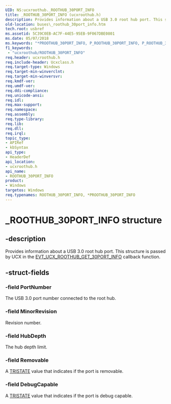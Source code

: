 ```yaml
---
UID: NS:ucxroothub._ROOTHUB_30PORT_INFO
title: _ROOTHUB_30PORT_INFO (ucxroothub.h)
description: Provides information about a USB 3.0 root hub port. This structure is passed by UCX in the EVT_UCX_ROOTHUB_GET_30PORT_INFO callback function.
old-location: buses\_roothub_30port_info.htm
tech.root: usbref
ms.assetid: 5C39C0EB-AC7F-44E5-95EB-9F067DBE0801
ms.date: 05/07/2018
ms.keywords: "*PROOTHUB_30PORT_INFO, P_ROOTHUB_30PORT_INFO, P_ROOTHUB_30PORT_INFO structure pointer [Buses], ROOTHUB_30PORT_INFO, ROOTHUB_30PORT_INFO structure [Buses], _ROOTHUB_30PORT_INFO, buses._roothub_30port_info, ucxroothub/P_ROOTHUB_30PORT_INFO, ucxroothub/_ROOTHUB_30PORT_INFO"
f1_keywords:
 - "ucxroothub/ROOTHUB_30PORT_INFO"
req.header: ucxroothub.h
req.include-header: Ucxclass.h
req.target-type: Windows
req.target-min-winverclnt: 
req.target-min-winversvr: 
req.kmdf-ver: 
req.umdf-ver: 
req.ddi-compliance: 
req.unicode-ansi: 
req.idl: 
req.max-support: 
req.namespace: 
req.assembly: 
req.type-library: 
req.lib: 
req.dll: 
req.irql: 
topic_type:
- APIRef
- kbSyntax
api_type:
- HeaderDef
api_location:
- ucxroothub.h
api_name:
- ROOTHUB_30PORT_INFO
product:
- Windows
targetos: Windows
req.typenames: ROOTHUB_30PORT_INFO, *PROOTHUB_30PORT_INFO
---
```


# _ROOTHUB_30PORT_INFO structure


## -description


Provides information about a USB 3.0 root hub port. This structure is passed by UCX in the <a href="https://docs.microsoft.com/windows-hardware/drivers/ddi/ucxroothub/nc-ucxroothub-evt_ucx_roothub_get_30port_info">EVT_UCX_ROOTHUB_GET_30PORT_INFO</a> callback function.


## -struct-fields




### -field PortNumber

The USB 3.0 port number connected to the root hub.


### -field MinorRevision

Revision number.


### -field HubDepth

The hub depth limit.


### -field Removable

A <a href="https://docs.microsoft.com/windows-hardware/drivers/ddi/ucxroothub/ne-ucxroothub-_tristate">TRISTATE</a> value that indicates if the port is removable. 


### -field DebugCapable

A <a href="https://docs.microsoft.com/windows-hardware/drivers/ddi/ucxroothub/ne-ucxroothub-_tristate">TRISTATE</a> value that indicates if the port is debug capable. 

